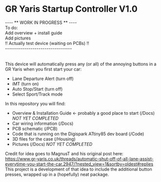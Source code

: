 # GR Yaris Startup Controller V1.0

---- ** WORK IN PROGRESS ** ---- <br/>
To do:<br/>
Add overview + install guide<br/>
Add pictures<br/>
!! Actually test device (waiting on PCBs) !! <br/>
---------------------------------- <br/>
<br/>
<br/>
This device will automatically press any (or all) of the annoying buttons in a GR Yaris when you first start your car:
* Lane Departure Alert (turn off)
* iMT (turn on)
* Auto Stop/Start (turn off)
* Select Sport/Track mode

In this repository you will find:
* Overview & Installation Guide <- probably a good place to start (/Docs) *NOT YET COMPLETED*
* Car wiring information (/Docs)
* PCB schematic (/PCB)
* Code that is running on the Digispark ATtiny85 dev board (/Code)
* 3D files for the case (/Housing)
* Pictures (/Docs) *NOT YET COMPLETED*

Credit for idea goes to MagnusT and his original post here:<br/>
https://www.gr-yaris.co.uk/threads/automatic-shut-off-of-all-lane-assist-everytime-you-start-the-car.2947/?nested_view=1&sortby=oldest#replies<br/>
This project is a development of that idea to include the additional button presses, wrapped up in a (hopefully) neat package.
